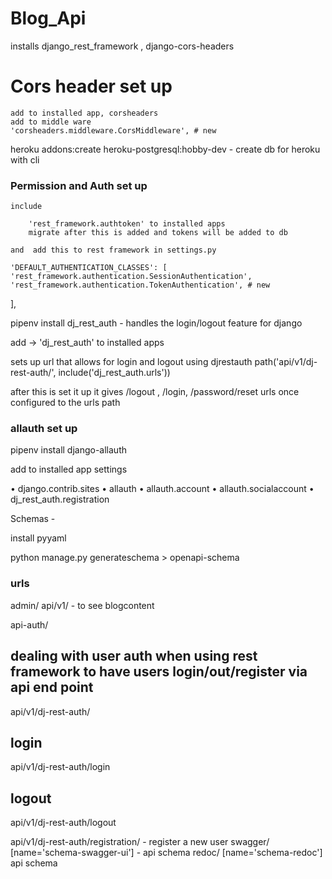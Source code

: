 # Blog_Api

installs django_rest_framework , django-cors-headers

# Cors header set up

    add to installed app, corsheaders
    add to middle ware
    'corsheaders.middleware.CorsMiddleware', # new

heroku addons:create heroku-postgresql:hobby-dev - create db for heroku with cli

### Permission and Auth set up

    include

        'rest_framework.authtoken' to installed apps
        migrate after this is added and tokens will be added to db

    and  add this to rest framework in settings.py

    'DEFAULT_AUTHENTICATION_CLASSES': [ 'rest_framework.authentication.SessionAuthentication', 'rest_framework.authentication.TokenAuthentication', # new

],

pipenv install dj_rest_auth - handles the login/logout feature for django

add -> 'dj_rest_auth' to installed apps

sets up url that allows for login and logout using djrestauth
path('api/v1/dj-rest-auth/', include('dj_rest_auth.urls'))

after this is set it up it gives /logout , /login, /password/reset urls once configured to the urls path

### allauth set up

pipenv install django-allauth

add to installed app settings

• django.contrib.sites
• allauth
• allauth.account
• allauth.socialaccount
• dj_rest_auth.registration

Schemas -

install pyyaml

python manage.py generateschema > openapi-schema

### urls

admin/
api/v1/ - to see blogcontent

api-auth/

## dealing with user auth when using rest framework to have users login/out/register via api end point

api/v1/dj-rest-auth/

## login

api/v1/dj-rest-auth/login

## logout

api/v1/dj-rest-auth/logout

api/v1/dj-rest-auth/registration/ - register a new user
swagger/ [name='schema-swagger-ui'] - api schema
redoc/ [name='schema-redoc'] api schema
